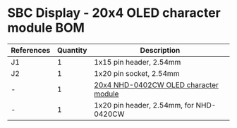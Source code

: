 # SBC Display - 20x4 OLED character module BOM

|References|Quantity|Description|
|-|-|-|
|J1|1|1x15 pin header, 2.54mm|
|J2|1|1x20 pin socket, 2.54mm|
|-|1|[20x4 NHD-0402CW OLED character module](https://www.digikey.com/en/products/detail/newhaven-display-intl/NHD-0420CW-AW3/7942051)|
|-|1|1x20 pin header, 2.54mm, for NHD-0420CW|
